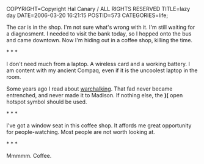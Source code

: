 COPYRIGHT=Copyright Hal Canary / ALL RIGHTS RESERVED
TITLE=lazy day
DATE=2006-03-20 16:21:15
POSTID=573
CATEGORIES=life;

The car is in the shop. I'm not sure what's wrong with it. I'm still waiting for a diagnosment. I needed to visit the bank today, so I hopped onto the bus and came downtown. Now I'm hiding out in a coffee shop, killing the time.

\* \* \*

I don't need much from a laptop. A wireless card and a working battery. I am content with my ancient Compaq, even if it is the uncoolest laptop in the room.

Some years ago I read about [warchalking](http://en.wikipedia.org/wiki/Warchalking). That fad never became entrenched, and never made it to Madison. If nothing else, the **)(** open hotspot symbol should be used.

\* \* \*

I've got a window seat in this coffee shop. It affords me great opportunity for people-watching. Most people are not worth looking at.

\* \* \*

Mmmmm. Coffee.
